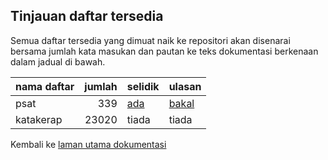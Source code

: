 ---
---

## Tinjauan daftar tersedia

Semua daftar tersedia yang dimuat naik ke repositori akan
disenarai bersama jumlah kata masukan dan pautan ke teks
dokumentasi berkenaan dalam jadual di bawah.

| nama daftar     | jumlah  | selidik      | ulasan       |
| --------------- | ------: | ------------ | ------------ |
| psat            | 339     | [ada][AA1]   | [bakal][UN1] |
| katakerap       | 23020   | tiada        | tiada        |

Kembali ke [laman utama dokumentasi][LUD]


  [LUD]: index.md
  [AA1]: angka/psat.md
  [UN1]: ulasan/psat.md
